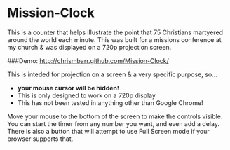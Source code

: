 Mission-Clock
=============

 This is a counter that helps illustrate the point that 75 Christians martyered around the world each minute.
 This was built for a missions conference at my church & was displayed on a 720p projection screen.

###Demo: http://chrismbarr.github.com/Mission-Clock/

This is inteded for projection on a screen & a very specific purpose, so...
 - **your mouse cursor will be hidden!**
 - This is only designed to work on a 720p display
 - This has not been tested in anything other than Google Chrome!

Move your mouse to the bottom of the screen to make the controls visible.  You can start the timer from any number you want, and even add a delay.  There is also a button that will attempt to use Full Screen mode if your browser supports that.
